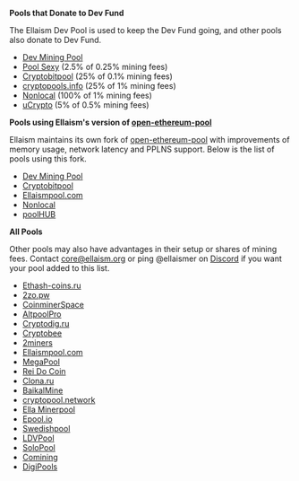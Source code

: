 <!-- TITLE: Pools -->
<!-- SUBTITLE: Ellaism - A stable network with no premine and no dev fees -->


**Pools that Donate to Dev Fund**

The Ellaism Dev Pool is used to keep the Dev Fund going, and other pools also donate to Dev Fund.

<div id="dev-pools">
<ul>
  <li><a href="https://pool.ellaism.org">Dev Mining Pool</a></li>
  <li><a href="http://ella.pool.sexy">Pool Sexy</a> (2.5% of 0.25% mining fees)</li>
  <li><a href="http://ella.cryptobitpool.eu">Cryptobitpool</a> (25% of 0.1% mining fees)</li>
  <li><a href="http://ella.cryptopools.info">cryptopools.info</a> (25% of 1% mining fees)</li>
  <li><a href="https://pool.nonlocal.ca">Nonlocal</a> (100% of 1% mining fees)</li>
  <li><a href="https://ucrypto.net/currency/?curr=ELLA">uCrypto</a> (5% of 0.5% mining fees)</li>
</ul>
</div>

**Pools using Ellaism's version of [open-ethereum-pool](https://github.com/ellaism/open-ethereum-pool)**

Ellaism maintains its own fork of [open-ethereum-pool](https://github.com/ellaism/open-ethereum-pool) with improvements of memory usage, network latency and PPLNS support. Below is the list of pools using this fork.

<div id="oe-pools" markdown="1">

* [Dev Mining Pool](https://pool.ellaism.org/)
* [Cryptobitpool](http://ella.cryptobitpool.eu/)
* [Ellaismpool.com](http://ellaismpool.com)
* [Nonlocal](https://pool.nonlocal.ca)
* [poolHUB](http://ella.poolhub.org/)

</div>

**All Pools**

Other pools may also have advantages in their setup or shares of mining fees. Contact core@ellaism.org or ping @ellaismer on [Discord](https://discord.ellaism.org/) if you want your pool added to this list.

<div id="all-pools">
<ul>
  <li><a href="http://ella.ethash-coins.ru">Ethash-coins.ru</a></li>
  <li><a href="http://ellaism.2zo.pw">2zo.pw</a></li>
  <li><a href="http://ella.coinminer.space">CoinminerSpace</a></li>
  <li><a href="http://ella.altpool.pro">AltpoolPro</a></li>
  <li><a href="http://ella-solo.cryptodig.ru">Cryptodig.ru</a></li>
  <li><a href="http://cryptobee.de">Cryptobee</a></li>
  <li><a href="https://2miners.com">2miners</a></li>
  <li><a href="http://ellaismpool.com">Ellaismpool.com</a></li>
  <li><a href="http://megapool.io/ella">MegaPool</a></li>
  <li><a href="https://ella.reidocoin.com.br/">Rei Do Coin</a></li>
  <li><a href="http://clona.ru">Clona.ru</a></li>
  <li><a href="http://ell.baikalmine.com">BaikalMine</a></li>
  <li><a href="http://ella.cryptopool.network">cryptopool.network</a></li>
  <li><a href="http://ella.minerpool.net">Ella Minerpool</a></li>
  <li><a href="http://ella.epool.io">Epool.io</a></li>
  <li><a href="http://swedishpool.se/">Swedishpool</a></li>
  <li><a href="http://ella.ldvpool.com">LDVPool</a></li>
  <li><a href="https://ella.solopool.org/">SoloPool</a></li>
  <li><a href="http://comining.io/">Comining</a></li>
  <li><a href="http://ella.digipools.org/">DigiPools</a></li>
</ul>
</div>